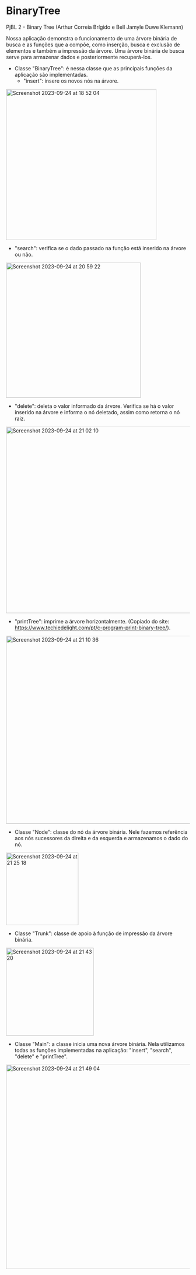 # BinaryTree

PjBL 2 - Binary Tree (Arthur Correia Brígido e Bell Jamyle Duwe Klemann)

Nossa aplicação demonstra o funcionamento de uma árvore binária de busca e as funções que a compõe, como inserção, busca e exclusão de elementos e também a impressão da árvore. Uma árvore binária de busca serve para armazenar dados e posteriormente recuperá-los.

- Classe "BinaryTree": é nessa classe que as principais funções da aplicação são implementadas.
  - "insert": insere os novos nós na árvore.

<img width="412" alt="Screenshot 2023-09-24 at 18 52 04" src="https://github.com/belljamyle/BinaryTree/assets/128303802/8bda749f-e9db-4a5b-a706-f11b4ae2b491">
    
  - "search": verifica se o dado passado na função está inserido na árvore ou não.
    
<img width="369" alt="Screenshot 2023-09-24 at 20 59 22" src="https://github.com/belljamyle/BinaryTree/assets/128303802/39e5adbd-2f23-41a2-b205-5412fdbf25ff">
    
  - "delete": deleta o valor informado da árvore. Verifica se há o valor inserido na árvore e informa o nó deletado, assim como retorna o nó raiz.
    
<img width="509" alt="Screenshot 2023-09-24 at 21 02 10" src="https://github.com/belljamyle/BinaryTree/assets/128303802/7b858ed6-f87a-43b6-8444-64abc0116fc8">
    
  - "printTree": imprime a árvore horizontalmente. (Copiado do site: https://www.techiedelight.com/pt/c-program-print-binary-tree/).
    
<img width="513" alt="Screenshot 2023-09-24 at 21 10 36" src="https://github.com/belljamyle/BinaryTree/assets/128303802/e9c2068e-b365-4019-88aa-1d879de8e15a">

    


  
- Classe "Node": classe do nó da árvore binária. Nele fazemos referência aos nós sucessores da direita e da esquerda e armazenamos o dado do nó.
  
<img width="198" alt="Screenshot 2023-09-24 at 21 25 18" src="https://github.com/belljamyle/BinaryTree/assets/128303802/d9827938-49f8-468b-a614-08398a53c7e7">

- Classe "Trunk": classe de apoio à função de impressão da árvore binária.
  
<img width="240" alt="Screenshot 2023-09-24 at 21 43 20" src="https://github.com/belljamyle/BinaryTree/assets/128303802/ad252a70-3f5e-4b14-9e13-52d886db2d21">

- Classe "Main": a classe inicia uma nova árvore binária. Nela utilizamos todas as funções implementadas na aplicação: "insert", "search", "delete" e "printTree".
  
<img width="558" alt="Screenshot 2023-09-24 at 21 49 04" src="https://github.com/belljamyle/BinaryTree/assets/128303802/86bc08a9-58f1-452b-9d45-abf201bec768">
